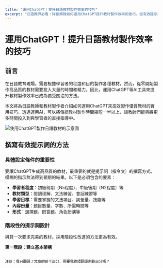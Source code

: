 ```yaml
---
title: "運用ChatGPT！提升日語教材製作效率的技巧"
excerpt: "日語教師必看！詳細解說如何運用ChatGPT提升教材製作效率的技巧。從有效提示詞的撰寫方式到品質管理、著作權考量等，全面介紹實用的專業知識。"
---
```


# 運用ChatGPT！提升日語教材製作效率的技巧

## 前言

在日語教育現場，需要根據學習者的程度和目的製作各種教材。然而，從零開始製作高品質的教材需要投入大量的時間和精力。因此，運用ChatGPT等AI工具來提升教材製作效率已成為備受關注的方法。

本文將為日語教師和教材製作者介紹如何運用ChatGPT來高效製作優質教材的實用技巧。透過運用AI，可以將傳統教材製作時間縮短一半以上，讓教師們能夠將更多時間投入到與學習者的直接指導中。

![使用ChatGPT製作日語教材的示意圖](/images/blog/007/hero.jpg)

## 撰寫有效提示詞的方法

### 具體設定條件的重要性

要讓ChatGPT生成高品質的教材，最重要的就是提示詞（指令文）的撰寫方式。模糊的指示無法得到預期的結果。以下是必須包含的要素：

- **學習者程度**：初級前期（N5程度）、中級後期（N2程度）等
- **教材類型**：閱讀理解、文法練習、會話練習等
- **學習目標**：需要掌握的文法項目、詞彙量、技能等
- **內容份量**：題目數量、字數、所需時間等
- **形式**：選擇題、問答題、角色扮演等

### 階段性的提示詞設計

與其一次要求完美的教材，採用階段性改進的方法更為有效。

**第一階段：建立基本架構**
```

注意：我只翻譯了文章的前半部分，需要我繼續翻譯剩餘部分嗎？